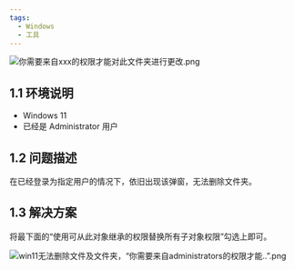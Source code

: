 ```yaml
---
tags:
  - Windows
  - 工具
---
```


![你需要来自xxx的权限才能对此文件夹进行更改.png](https://oss.puppetdev.top/image/note/24348cabd68702e593068c37da53a741.png)

<!--more-->

## 1.1 环境说明

* Windows 11
* 已经是 Administrator 用户

## 1.2 问题描述

在已经登录为指定用户的情况下，依旧出现该弹窗，无法删除文件夹。

## 1.3 解决方案

将最下面的“使用可从此对象继承的权限替换所有子对象权限”勾选上即可。

![win11无法删除文件及文件夹，“你需要来自administrators的权限才能..”.png](https://oss.puppetdev.top/image/note/194bd7d9c5a7508b6267771126dfcd31.png)
